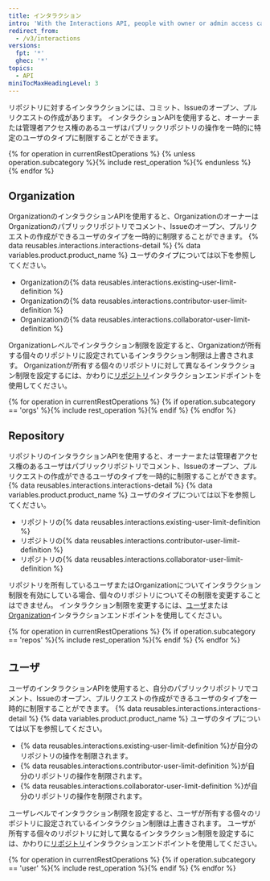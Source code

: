 ```yaml
---
title: インタラクション
intro: 'With the Interactions API, people with owner or admin access can set the interaction limit for the users in their organizations and repositories.'
redirect_from:
  - /v3/interactions
versions:
  fpt: '*'
  ghec: '*'
topics:
  - API
miniTocMaxHeadingLevel: 3
---
```


リポジトリに対するインタラクションには、コミット、Issueのオープン、プルリクエストの作成があります。 インタラクションAPIを使用すると、オーナーまたは管理者アクセス権のあるユーザはパブリックリポジトリの操作を一時的に特定のユーザのタイプに制限することができます。

{% for operation in currentRestOperations %}
  {% unless operation.subcategory %}{% include rest_operation %}{% endunless %}
{% endfor %}

## Organization

OrganizationのインタラクションAPIを使用すると、OrganizationのオーナーはOrganizationのパブリックリポジトリでコメント、Issueのオープン、プルリクエストの作成ができるユーザのタイプを一時的に制限することができます。 {% data reusables.interactions.interactions-detail %} {% data variables.product.product_name %} ユーザのタイプについては以下を参照してください。

* Organizationの{% data reusables.interactions.existing-user-limit-definition %}
* Organizationの{% data reusables.interactions.contributor-user-limit-definition %}
* Organizationの{% data reusables.interactions.collaborator-user-limit-definition %}

Organizationレベルでインタラクション制限を設定すると、Organizationが所有する個々のリポジトリに設定されているインタラクション制限は上書きされます。 Organizationが所有する個々のリポジトリに対して異なるインタラクション制限を設定するには、かわりに[リポジトリ](#repository)インタラクションエンドポイントを使用してください。

{% for operation in currentRestOperations %}
  {% if operation.subcategory == 'orgs' %}{% include rest_operation %}{% endif %}
{% endfor %}

## Repository

リポジトリのインタラクションAPIを使用すると、オーナーまたは管理者アクセス権のあるユーザはパブリックリポジトリでコメント、Issueのオープン、プルリクエストの作成ができるユーザのタイプを一時的に制限することができます。 {% data reusables.interactions.interactions-detail %} {% data variables.product.product_name %} ユーザのタイプについては以下を参照してください。

* リポジトリの{% data reusables.interactions.existing-user-limit-definition %}
* リポジトリの{% data reusables.interactions.contributor-user-limit-definition %}
* リポジトリの{% data reusables.interactions.collaborator-user-limit-definition %}

リポジトリを所有しているユーザまたはOrganizationについてインタラクション制限を有効にしている場合、個々のリポジトリについてその制限を変更することはできません。 インタラクション制限を変更するには、[ユーザ](#user)または[Organization](#organization)インタラクションエンドポイントを使用してください。

{% for operation in currentRestOperations %}
  {% if operation.subcategory == 'repos' %}{% include rest_operation %}{% endif %}
{% endfor %}

## ユーザ

ユーザのインタラクションAPIを使用すると、自分のパブリックリポジトリでコメント、Issueのオープン、プルリクエストの作成ができるユーザのタイプを一時的に制限することができます。 {% data reusables.interactions.interactions-detail %} {% data variables.product.product_name %} ユーザのタイプについては以下を参照してください。

* {% data reusables.interactions.existing-user-limit-definition %}が自分のリポジトリの操作を制限されます。
* {% data reusables.interactions.contributor-user-limit-definition %}が自分のリポジトリの操作を制限されます。
* {% data reusables.interactions.collaborator-user-limit-definition %}が自分のリポジトリの操作を制限されます。

ユーザレベルでインタラクション制限を設定すると、ユーザが所有する個々のリポジトリに設定されているインタラクション制限は上書きされます。 ユーザが所有する個々のリポジトリに対して異なるインタラクション制限を設定するには、かわりに[リポジトリ](#repository)インタラクションエンドポイントを使用してください。

{% for operation in currentRestOperations %}
  {% if operation.subcategory == 'user' %}{% include rest_operation %}{% endif %}
{% endfor %}
